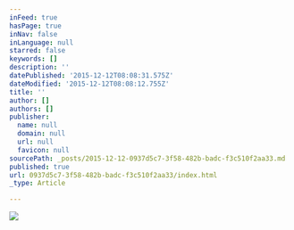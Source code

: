 ```yaml
---
inFeed: true
hasPage: true
inNav: false
inLanguage: null
starred: false
keywords: []
description: ''
datePublished: '2015-12-12T08:08:31.575Z'
dateModified: '2015-12-12T08:08:12.755Z'
title: ''
author: []
authors: []
publisher:
  name: null
  domain: null
  url: null
  favicon: null
sourcePath: _posts/2015-12-12-0937d5c7-3f58-482b-badc-f3c510f2aa33.md
published: true
url: 0937d5c7-3f58-482b-badc-f3c510f2aa33/index.html
_type: Article

---
```

![](https://the-grid-user-content.s3-us-west-2.amazonaws.com/a983376a-c652-403b-8dc5-a2c03c8eedc8.jpg)